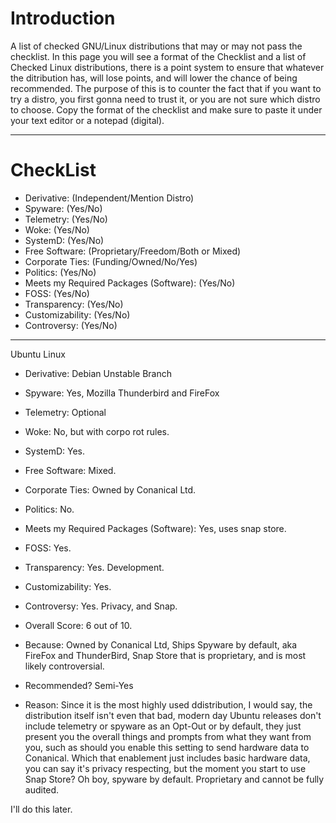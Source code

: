 # Introduction

A list of checked GNU/Linux distributions that may or may not pass the checklist. In this page you will see a format of the Checklist and a list of Checked Linux distributions, there is a point system to ensure that whatever the ditribution has, will lose points, and will lower the chance of being recommended. The purpose of this is to counter the fact that if you want to try a distro, you first gonna need to trust it, or you are not sure which distro to choose. Copy the format of the checklist and make sure to paste it under your text editor or a notepad (digital).

-----

# CheckList

- Derivative: (Independent/Mention Distro)
- Spyware: (Yes/No)
- Telemetry: (Yes/No)
- Woke: (Yes/No)
- SystemD: (Yes/No)
- Free Software: (Proprietary/Freedom/Both or Mixed)
- Corporate Ties: (Funding/Owned/No/Yes) 
- Politics: (Yes/No)
- Meets my Required Packages (Software): (Yes/No)
- FOSS: (Yes/No)
- Transparency: (Yes/No)
- Customizability: (Yes/No)
- Controversy: (Yes/No)

-----

Ubuntu Linux

- Derivative: Debian Unstable Branch
- Spyware: Yes, Mozilla Thunderbird and FireFox
- Telemetry: Optional
- Woke: No, but with corpo rot rules.
- SystemD: Yes.
- Free Software: Mixed.
- Corporate Ties: Owned by Conanical Ltd.
- Politics: No.
- Meets my Required Packages (Software): Yes, uses snap store.
- FOSS: Yes.
- Transparency: Yes. Development.
- Customizability: Yes.
- Controversy: Yes. Privacy, and Snap.

- Overall Score: 6 out of 10.
- Because: Owned by Conanical Ltd, Ships Spyware by default, aka FireFox and ThunderBird, Snap Store that is proprietary, and is most likely controversial.

- Recommended? Semi-Yes
- Reason: Since it is the most highly used ddistribution, I would say, the distribution itself isn't even that bad, modern day Ubuntu releases don't include telemetry or spyware as an Opt-Out or by default, they just present you the overall things and prompts from what they want from you, such as should you enable this setting to send hardware data to Conanical. Which that enablement just includes basic hardware data, you can say it's privacy respecting, but the moment you start to use Snap Store? Oh boy, spyware by default. Proprietary and cannot be fully audited.

I'll do this later.
